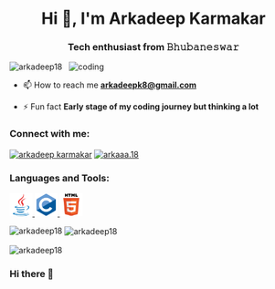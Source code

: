 <h1 align="center">Hi 👋, I'm Arkadeep Karmakar</h1>
<h3 align="center">Tech enthusiast from 𝙱𝚑𝚞𝚋𝚊𝚗𝚎𝚜𝚠𝚊𝚛</h3>
<img align="right" alt="coding" width="400" src="https://github.com/Arkadeep18/Arkadeep18/assets/146548597/09b5a7be-4eac-4a18-82d0-9be8c829c9dd">
<p align="left"> <img src="https://komarev.com/ghpvc/?username=arkadeep18&label=Profile%20views&color=0e75b6&stle=flat" alt="arkadeep18" /> </p>

- 📫 How to reach me **arkadeepk8@gmail.com**

- ⚡ Fun fact **Early stage of my coding journey but thinking a lot**

<h3 align="left">Connect with me:</h3>

<p align="left">
<a href="https://www.linkedin.com/in/arkadeep-karmakar-811981241?utm_source=share&utm_campaign=share_via&utm_content=profile&utm_medium=android_app" target="blank"><img align="center" src="https://raw.githubusercontent.com/rahuldkjain/github-profile-readme-generator/master/src/images/icons/Social/linked-in-alt.svg" alt="arkadeep karmakar" height="30" width="40" /></a>
<a href="https://www.instagram.com/arkaaa.18" target="blank"><img align="center" src="https://raw.githubusercontent.com/rahuldkjain/github-profile-readme-generator/master/src/images/icons/Social/instagram.svg" alt="arkaaa.18" height="30" width="40" /></a>
</p>

<h3 align="left">Languages and Tools:</h3>
<p align="left"> <a href="https://www.java.com" target="_blank" rel="noreferrer"> <img src="https://raw.githubusercontent.com/devicons/devicon/master/icons/java/java-original.svg" alt="java" width="40" height="40"/> </a> <a align="left"> <a href="https://www.cprogramming.com/" target="_blank" rel="noreferrer"> <img src="https://raw.githubusercontent.com/devicons/devicon/master/icons/c/c-original.svg" alt="c" width="40" height="40"/> </a> <a href="https://www.w3.org/html/" target="_blank" rel="noreferrer"> <img src="https://raw.githubusercontent.com/devicons/devicon/master/icons/html5/html5-original-wordmark.svg" alt="html5" width="40" height="40"/> </a> </p>

<p><img align="left" src="https://github-readme-stats.vercel.app/api/top-langs?username=arkadeep18&show_icons=true&locale=en&layout=compact" alt="arkadeep18" /></p>

<p>&nbsp;<img align="center" src="https://github-readme-stats.vercel.app/api?username=arkadeep18&show_icons=true&locale=en" alt="arkadeep18" /></p>

<p><img align="center" src="https://github-readme-streak-stats.herokuapp.com/?user=arkadeep18&" alt="arkadeep18" /></p>

### Hi there 👋

<!--
**Arkadeep18/Arkadeep18** is a ✨ _special_ ✨ repository because its `README.md` (this file) appears on your GitHub profile.

Here are some ideas to get you started:

- 🔭 I’m currently working on ...
- 🌱 I’m currently learning ...
- 👯 I’m looking to collaborate on ...
- 🤔 I’m looking for help with ...
- 💬 Ask me about ...
- 📫 How to reach me: ...
- 😄 Pronouns: ...
- ⚡ Fun fact: ...
-->
